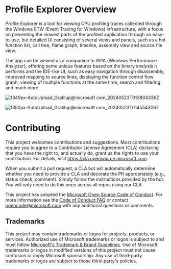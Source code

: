 # Profile Explorer Overview

Profile Explorer is a tool for viewing CPU profiling traces collected through the Windows ETW (Event Tracing for Windows) infrastructure, with a focus on presenting the slowest parts of the profiled application through an easy-to-use, but detailed UI consisting of several views and panels, such as a hot function list, call tree, flame graph, timeline, assembly view and source file view.

The app can be viewed as a companion to WPA (Windows Performance Analyzer), offering some unique features based on the binary analysis it performs and the IDE-like UI, such as easy navigation through disassembly, improved mapping to source lines, displaying the function control flow graph, viewing of multiple functions at the same time, search and filtering and much more.

![1349px-AutoUpload_Gratilup@microsoft com_20240523T013804336Z](https://github.com/user-attachments/assets/f328ccd8-8ddb-496a-b7ff-69213366245b)

![1350px-AutoUpload_Gratilup@microsoft com_20240523T014554306Z](https://github.com/user-attachments/assets/75746f90-2914-4c29-a862-f445301759a2)

# Contributing

This project welcomes contributions and suggestions.  Most contributions require you to agree to a
Contributor License Agreement (CLA) declaring that you have the right to, and actually do, grant us
the rights to use your contribution. For details, visit https://cla.opensource.microsoft.com.

When you submit a pull request, a CLA bot will automatically determine whether you need to provide
a CLA and decorate the PR appropriately (e.g., status check, comment). Simply follow the instructions
provided by the bot. You will only need to do this once across all repos using our CLA.

This project has adopted the [Microsoft Open Source Code of Conduct](https://opensource.microsoft.com/codeofconduct/).
For more information see the [Code of Conduct FAQ](https://opensource.microsoft.com/codeofconduct/faq/) or
contact [opencode@microsoft.com](mailto:opencode@microsoft.com) with any additional questions or comments.


## Trademarks

This project may contain trademarks or logos for projects, products, or services. Authorized use of Microsoft 
trademarks or logos is subject to and must follow 
[Microsoft's Trademark & Brand Guidelines](https://www.microsoft.com/en-us/legal/intellectualproperty/trademarks/usage/general).
Use of Microsoft trademarks or logos in modified versions of this project must not cause confusion or imply Microsoft sponsorship.
Any use of third-party trademarks or logos are subject to those third-party's policies.
